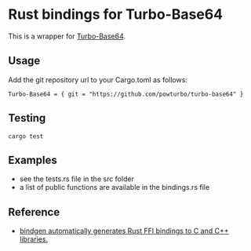# Rust bindings for Turbo-Base64

This is a wrapper for [Turbo-Base64](https://github.com/powturbo/Turbo-Base64).

## Usage
Add the git repository url to your Cargo.toml as follows:
```
Turbo-Base64 = { git = "https://github.com/powturbo/turbo-base64" }
```

## Testing 
```shell
cargo test
```

## Examples
 - see the tests.rs file in the src folder
 - a list of public functions are available in the bindings.rs file
 
## Reference
- [bindgen automatically generates Rust FFI bindings to C and C++ libraries.](https://rust-lang.github.io/rust-bindgen/)
